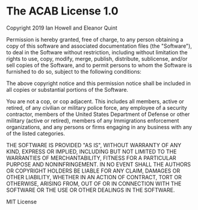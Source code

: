 The ACAB License 1.0
====================

Copyright 2019 Ian Howell and Eleanor Quint

Permission is hereby granted, free of charge, to any person obtaining a copy of this software and associated documentation files (the "Software"), to deal in the Software without restriction, including without limitation the rights to use, copy, modify, merge, publish, distribute, sublicense, and/or sell copies of the Software, and to permit persons to whom the Software is furnished to do so, subject to the following conditions:

The above copyright notice and this permission notice shall be included in all copies or substantial portions of the Software.

You are not a cop, or cop adjacent. This includes all members, active or retired, of any civilian or military police force, any employee of a security contractor, members of the United States Department of Defense or other military (active or retired), members of any Immigrations enforcement organizations, and any persons or firms engaging in any business with any of the listed categories.

THE SOFTWARE IS PROVIDED "AS IS", WITHOUT WARRANTY OF ANY KIND, EXPRESS OR IMPLIED, INCLUDING BUT NOT LIMITED TO THE WARRANTIES OF MERCHANTABILITY, FITNESS FOR A PARTICULAR PURPOSE AND NONINFRINGEMENT. IN NO EVENT SHALL THE AUTHORS OR COPYRIGHT HOLDERS BE LIABLE FOR ANY CLAIM, DAMAGES OR OTHER LIABILITY, WHETHER IN AN ACTION OF CONTRACT, TORT OR OTHERWISE, ARISING FROM, OUT OF OR IN CONNECTION WITH THE SOFTWARE OR THE USE OR OTHER DEALINGS IN THE SOFTWARE.

MIT License
